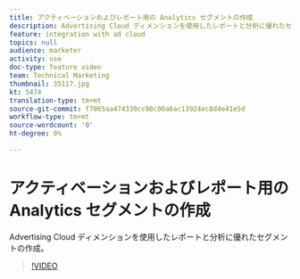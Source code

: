 ```yaml
---
title: アクティベーションおよびレポート用の Analytics セグメントの作成
description: Advertising Cloud ディメンションを使用したレポートと分析に優れたセグメントの作成。
feature: integration with ad cloud
topics: null
audience: marketer
activity: use
doc-type: feature video
team: Technical Marketing
thumbnail: 35117.jpg
kt: 5474
translation-type: tm+mt
source-git-commit: f7065aa474339cc90c00a6ac13924ec8d4e41e5d
workflow-type: tm+mt
source-wordcount: '0'
ht-degree: 0%

---
```



# アクティベーションおよびレポート用の Analytics セグメントの作成

Advertising Cloud ディメンションを使用したレポートと分析に優れたセグメントの作成。

>[!VIDEO](https://video.tv.adobe.com/v/35117/?quality=12&learn=on)
